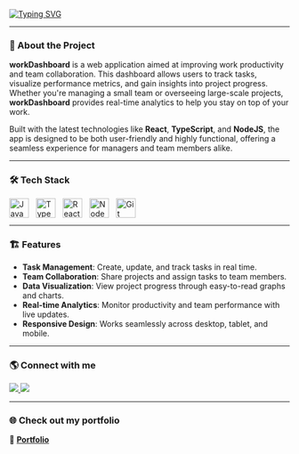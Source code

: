 <a href="https://git.io/typing-svg">
  <img src="https://readme-typing-svg.demolab.com?font=Fira+Code&duration=3000&pause=1000&width=435&lines=Loading...;+workDashboard+%7C+Dashboard;Improving+Work+Productivity+with+Data%2FVisuals" 
  alt="Typing SVG" />
</a>

---

### 🚀 About the Project

**workDashboard** is a web application aimed at improving work productivity and team collaboration. This dashboard allows users to track tasks, visualize performance metrics, and gain insights into project progress. Whether you're managing a small team or overseeing large-scale projects, **workDashboard** provides real-time analytics to help you stay on top of your work.

Built with the latest technologies like **React**, **TypeScript**, and **NodeJS**, the app is designed to be both user-friendly and highly functional, offering a seamless experience for managers and team members alike.

---

### 🛠 Tech Stack

<img align="left" alt="JavaScript" width="35px" style="padding-right:10px;" src="https://cdn.jsdelivr.net/gh/devicons/devicon/icons/javascript/javascript-plain.svg"/>
<img align="left" alt="TypeScript" width="35px" style="padding-right:10px;" src="https://cdn.jsdelivr.net/gh/devicons/devicon/icons/typescript/typescript-original.svg"/>
<img align="left" alt="React" width="35px" style="padding-right:10px;" src="https://cdn.jsdelivr.net/gh/devicons/devicon/icons/react/react-original.svg"/>
<img align="left" alt="NodeJS" width="35px" style="padding-right:10px;" src="https://cdn.jsdelivr.net/gh/devicons/devicon/icons/nodejs/nodejs-original.svg"/>
<img align="left" alt="Git" width="35px" style="padding-right:10px;" src="https://cdn.jsdelivr.net/gh/devicons/devicon/icons/git/git-original.svg"/>
<br>  
<br>  

---

### 🏗 Features

- **Task Management**: Create, update, and track tasks in real time.
- **Team Collaboration**: Share projects and assign tasks to team members.
- **Data Visualization**: View project progress through easy-to-read graphs and charts.
- **Real-time Analytics**: Monitor productivity and team performance with live updates.
- **Responsive Design**: Works seamlessly across desktop, tablet, and mobile.

---

### 🌎 Connect with me

<a href="https://www.linkedin.com/in/juniorfs/" target="_blank">
  <img src="https://img.shields.io/badge/-LinkedIn-%230077B5?style=for-the-badge&logo=linkedin&logoColor=white" target="_blank">
</a>  
<a href="https://github.com/xJuniorFx" target="_blank">
  <img src="https://img.shields.io/badge/-GitHub-181717?style=for-the-badge&logo=github&logoColor=white">
</a>  

---

### 🌐 Check out my portfolio  
🔗 **[Portfolio](https://xjuniorfx.github.io/Portfolio/)**
